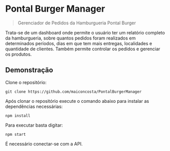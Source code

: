 # Pontal Burger Manager
> Gerenciador de Pedidos da Hamburgueria Pontal Burger

Trata-se de um dashboard onde permite o usuário ter um relatório completo da hamburgueria, sobre quantos pedidos foram realizados em determinados períodos, dias em que tem mais entregas, localidades e quantidade de clientes. Também permite controlar os pedidos e gerenciar os produtos.

## Demonstração

Clone o repositório:

```
git clone https://github.com/maiconcosta/PontalBurgerManager

```

Após clonar o repositório execute o comando abaixo para instalar as dependências necessárias:
```
npm install
```

Para executar basta digitar:
```
npm start
```
É necessário conectar-se com a API.


